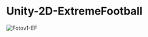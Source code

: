 # Unity-2D-ExtremeFootball

![Fotov1-EF](https://github.com/user-attachments/assets/29d98f29-0de1-470b-88ec-beb56bef1b66)
